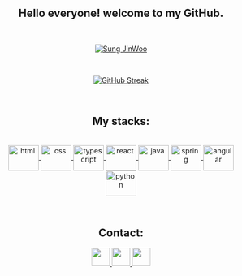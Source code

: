 <h2 align="center">Hello everyone! welcome to my GitHub.</h2>

<p>&nbsp;</p>
<div align="center">
  <a href="https://github.com/amaroelias">
    <img src="https://media1.tenor.com/m/TE2_-xvv3uwAAAAC/anime-adam-apple.gif" alt="Sung JinWoo">
  </a>
</div>
<p>&nbsp;</p>

<div align="center">
  <a href="https://github.com/amaroelias">
    
  [![GitHub Streak](https://streak-stats.demolab.com/?user=amaroelias&theme=algolia)](https://github.com/amaroelias)
  
  </a>
</div>

<p>&nbsp;</p>

<h2 align="center">My stacks:</h2>

<div align="center" style="display: inline_block"><br>
  <a href="https://github.com/amaroelias">
      <img href="https://github.com/amaroelias" align="center" alt="html" height="50" width="60" src="https://cdn.jsdelivr.net/gh/devicons/devicon/icons/html5/html5-original.svg">
  </a>
  <a href="https://github.com/amaroelias">
      <img href="https://github.com/amaroelias" align="center" alt="css" height="50" width="60" src="https://cdn.jsdelivr.net/gh/devicons/devicon/icons/css3/css3-original.svg">
  </a>
  <a href="https://github.com/amaroelias">
      <img href="https://github.com/amaroelias" align="center" alt="typescript" height="50" width="60" src="https://cdn.jsdelivr.net/gh/devicons/devicon@latest/icons/typescript/typescript-original.svg">
  </a>
  <a href="https://github.com/amaroelias">
      <img href="https://github.com/amaroelias" align="center" alt="react" height="50" width="60" src="https://cdn.jsdelivr.net/gh/devicons/devicon@latest/icons/react/react-original.svg">
  </a>
  <a href="https://github.com/amaroelias">
      <img href="https://github.com/amaroelias" align="center" alt="java" height="50" width="60" src="https://cdn.jsdelivr.net/gh/devicons/devicon/icons/java/java-original.svg">
  </a>
  <a href="https://github.com/amaroelias">
      <img href="https://github.com/amaroelias" align="center" alt="spring" height="50" width="60" src="https://cdn.jsdelivr.net/gh/devicons/devicon/icons/spring/spring-original-wordmark.svg">
  </a>
  <a href="https://github.com/amaroelias">
      <img href="https://github.com/amaroelias" align="center" alt="angular" height="50" width="60" src="https://cdn.jsdelivr.net/gh/devicons/devicon@latest/icons/angular/angular-original.svg">
  </a>
  <a href="https://github.com/amaroelias">
      <img href="https://github.com/amaroelias" align="center" alt="python" height="50" width="60" src="https://cdn.jsdelivr.net/gh/devicons/devicon/icons/python/python-original.svg">
  </a>
</div>

<p>&nbsp;</p>

<h2 align="center">Contact:</h2>

<div align="center"> 
  
  <a href="https://www.linkedin.com/in/amaroelias-dev/">
    <img height="36" src="https://img.shields.io/badge/LinkedIn-0077B5?style=for-the-badge&logo=linkedin&logoColor=white">
  </a>
  <a href="mailto:amaroeliasdev@gmail.com">
    <img height="36" src="https://img.shields.io/badge/-Gmail-%23333?style=for-the-badge&logo=gmail&logoColor=white">
  </a>
  <a href="https://www.instagram.com/amaroeliass/">
    <img height="36" src="https://img.shields.io/badge/Instagram-E4405F?style=for-the-badge&logo=instagram&logoColor=white">
  </a>

</div>
